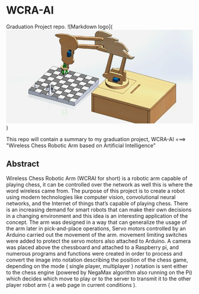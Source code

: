 # WCRA-AI
Graduation Project repo.
![Markdown logo](![grad-project logo](image.png))

<p>
This repo will contain a summary to my graduation project,
WCRA-AI ===> "Wireless Chess Robotic Arm based on Artificial Intelligence"
</p>

## Abstract

<p>

Wireless Chess Robotic Arm (WCRAI for short) is a robotic arm capable of playing chess, it can be
controlled over the network as well this is where the word wireless came from. The purpose of this project is
to create a robot using modern technologies like computer vision, convolutional neural networks, and the
Internet of things that’s capable of playing chess. There is an increasing demand for smart robots that can
make their own decisions in a changing environment and this idea is an interesting application of the
concept. The arm was designed in a way that can generalize the usage of the arm later in pick-and-place
operations, Servo motors controlled by an Arduino carried out the movement of the arm. movement limiting
switches were added to protect the servo motors also attached to Arduino. A camera was placed above the
chessboard and attached to a Raspberry pi, and numerous programs and functions were created in order
to process and convert the image into notation describing the position of the chess game, depending on the
mode ( single player, multiplayer ) notation is sent either to the chess engine (powered by NegaMax
algorithm also running on the Pi) which decides which move to play or to the server to transmit it to the
other player robot arm ( a web page in current conditions ).
</p>